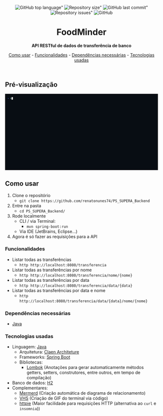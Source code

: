 <div align="center">
	
![GitHub top language"](https://img.shields.io/github/languages/top/renatonunes74/PS_SUPERA_Backend.svg?style=for-the-badge)
![Repository size"](https://img.shields.io/github/repo-size/renatonunes74/PS_SUPERA_Backend.svg?style=for-the-badge)
![GitHub last commit"](https://img.shields.io/github/last-commit/renatonunes74/PS_SUPERA_Backend.svg?style=for-the-badge)
![Repository issues"](https://img.shields.io/github/issues/rockofox/firefox-minima.svg?style=for-the-badge)
![GitHub](https://img.shields.io/github/license/renatonunes74/PS_SUPERA_Backend?style=for-the-badge)
# FoodMinder
**API RESTful de dados de transferência de banco**

[Como usar](#como-usar) -
[Funcionalidades](#funcionalidades) -
[Dependências necessárias](#dependências-necessárias) -
[Tecnologias usadas](#tecnologias-usadas)
<!-- [Diagramas](#diagramas) -->
<br>
</div>

## Pré-visualização
![](preview.gif)

## Como usar
1. Clone o repositório
    - `git clone https://github.com/renatonunes74/PS_SUPERA_Backend`
1. Entre na pasta
    - `cd PS_SUPERA_Backend/`
1. Rode localmente
    - CLI / via Terminal:
        - `mvn spring-boot:run`
    - Via IDE (JetBrains, Eclipse...)
1. Agora é só fazer as requisições para a API

### Funcionalidades
- Listar todas as transferências
    - `http http://localhost:8080/transferencia`
- Listar todas as transferências por nome
    - `http http://localhost:8080/transferencia/nome/{nome}`
- Listar todas as transferências por data
    - `http http://localhost:8080/transferencia/data/{data}`
- Listar todas as transferências por data e nome
    - `http http://localhost:8080/transferencia/data/{data}/nome/{nome}`

<!-- **OBS**: `price_in_cents` é preço em centavos (maior facilidade) -->

### Dependências necessárias
- [Java](https://dev.java/)

### Tecnologias usadas
- Linguagem: [Java](https://dev.java/)
    - Arquitetura: [Claen Architeture]()
    - Frameworks: [Spring Boot](https://spring.io/projects/spring-boot)
    - Bibliotecas:
        - [Lombok](https://projectlombok.org/) (Anotações para gerar automaticamente métodos getters, setters, construtores, entre outros, em tempo de compilação)
- Banco de dados: [H2](https://www.mysql.com/)
- Complementares:
     - [Mermerd](https://github.com/KarnerTh/mermerd) (Criação automática de diagrama de relacionamento)
     - [VHS](https://github.com/charmbracelet/vhs) (Criação de GIF do terminal via código)
     - [httpie](https://httpie.io/) (Maior facilidade para requisições HTTP (alternativa ao `curl` e `insomnia`))

<!-- ## Diagramas -->
<!-- ### Diagrama de classes -->
<!-- ```mermaid -->
<!-- classDiagram -->
<!-- class DemoApplicationTests { -->
<!--   void : contextLoads(); -->
<!-- } -->
<!-- class ProductController { -->
<!--   +getAllProducts(); -->
<!--   +deleteProduct(String); -->
<!--   +registerProduct(RequestProduct); -->
<!--   +updateProduct(RequestProduct); -->
<!-- } -->
<!-- class DemoApplication { -->
<!--   +static void main(String[]); -->
<!-- } -->
<!-- class Product { -->
<!--   -String : id; -->
<!--   -String : name; -->
<!--   -Integer price_in_cents; -->
<!--   -Boolean : active; -->
<!--   +String : getId(); -->
<!--   +String : getName(); -->
<!--   +Integer : getPrice_in_cents(); -->
<!--   +Boolean : getActive(); -->
<!--   +void : setId(String); -->
<!--   +void : setName(String); -->
<!--   +void : setPrice_in_cents(Integer); -->
<!--   +void : setActive(Boolean); -->
<!--   +boolean : equals(Object); -->
<!-- #boolean : canEqual(Object); -->
<!--   +int : hashCode(); -->
<!-- } -->
<!-- class RequestProduct { -->
<!--     -String : id; -->
<!--     -String : name; -->
<!--     -Integer price_in_cents; -->
<!--     +String : toString(); -->
<!--     +int hashCode(); -->
<!--     +boolean equals(Object); -->
<!--     +String : id(); -->
<!--     +String : name(); -->
<!--     +Integer price_in_cents(); -->
<!-- } -->
<!-- class ProductRepository { -->
<!--     <<interface>> -->
<!-- } -->
<!-- ProductRepository ..|> Product : Realization -->
<!-- RequestProduct ..|> Record : Realization -->
<!-- ``` -->
<!---->
<!-- ### Diagrama de relacionamento -->
<!-- ```mermaid -->
<!-- erDiagram -->
<!-- product { -->
<!--     varchar id -->
<!--         text name  -->
<!--         int price_in_cents  -->
<!--         tinyint active  -->
<!-- } -->
<!-- ``` -->
